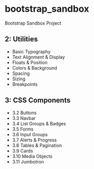 # bootstrap_sandbox
Bootstrap Sandbox Project
## 2: Utilities
- Basic Typography
- Text Alignment & Display
- Floats & Position
- Colors & Background
- Spacing
- Sizing
- Breakpoints
## 3: CSS Components
- 3.2 Buttons
- 3.3 Navbar
- 3.4 List Groups & Badges
- 3.5 Forms
- 3.6 Input Groups
- 3.7 Alerts & Progress
- 3.8 Tables & Pagination
- 3.9 Cards
- 3.10 Media Objects
- 3.11 Jumbotron
